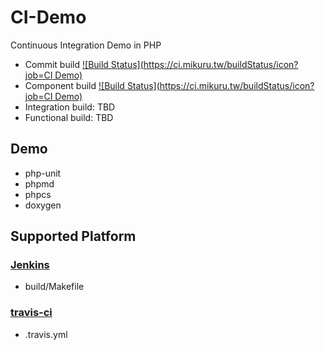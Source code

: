 # CI-Demo
Continuous Integration Demo in PHP

 * Commit build [![Build Status](https://ci.mikuru.tw/buildStatus/icon?job=CI Demo)](https://ci.mikuru.tw/job/CI%20Demo/)
 * Component build [![Build Status](https://ci.mikuru.tw/buildStatus/icon?job=CI Demo)](https://ci.mikuru.tw/job/CI%20Demo/)
 * Integration build: TBD
 * Functional build: TBD

## Demo
 * php-unit
 * phpmd
 * phpcs
 * doxygen

## Supported Platform
### [Jenkins](http://jenkins-ci.org/)
 * build/Makefile

### [travis-ci](http://travis-ci.org)
 * .travis.yml
